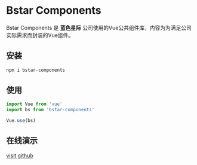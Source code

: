 # Bstar Components

Bstar Components 是 __蓝色星际__ 公司使用的Vue公共组件库，内容为为满足公司实际需求而封装的Vue组件。

## 安装
```bash
npm i bstar-components
```

## 使用
```js
import Vue from 'vue'
import bs from 'bstar-components'

Vue.use(bs)
```

## 在线演示
<a href="">visit github</a>